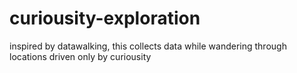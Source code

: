 # curiousity-exploration
inspired by datawalking, this collects data while wandering through locations driven only by curiousity
